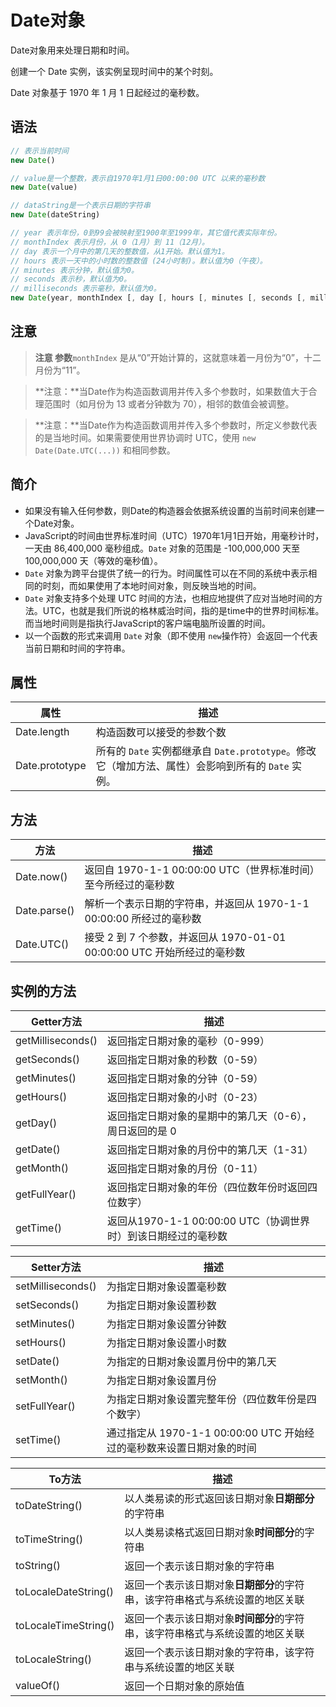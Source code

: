 # Date对象

Date对象用来处理日期和时间。

创建一个 Date 实例，该实例呈现时间中的某个时刻。

Date 对象基于 1970 年 1 月 1 日起经过的毫秒数。

## 语法

```js
// 表示当前时间
new Date()

// value是一个整数，表示自1970年1月1日00:00:00 UTC 以来的毫秒数
new Date(value)

// dataString是一个表示日期的字符串
new Date(dateString)

// year 表示年份，0到99会被映射至1900年至1999年，其它值代表实际年份。
// monthIndex 表示月份，从 0（1月）到 11（12月）。
// day 表示一个月中的第几天的整数值，从1开始。默认值为1。
// hours 表示一天中的小时数的整数值 (24小时制)。默认值为0（午夜）。
// minutes 表示分钟，默认值为0。
// seconds 表示秒，默认值为0。
// milliseconds 表示毫秒，默认值为0。
new Date(year, monthIndex [, day [, hours [, minutes [, seconds [, milliseconds]]]]])	// 2到7个参数
```

## 注意

> **注意 参数**`monthIndex` 是从“0”开始计算的，这就意味着一月份为“0”，十二月份为“11”。

> **注意：**当Date作为构造函数调用并传入多个参数时，如果数值大于合理范围时（如月份为 13 或者分钟数为 70），相邻的数值会被调整。

> **注意：**当Date作为构造函数调用并传入多个参数时，所定义参数代表的是当地时间。如果需要使用世界协调时 UTC，使用 `new Date(Date.UTC(...))` 和相同参数。

## 简介

- 如果没有输入任何参数，则Date的构造器会依据系统设置的当前时间来创建一个Date对象。
- JavaScript的时间由世界标准时间（UTC）1970年1月1日开始，用毫秒计时，一天由 86,400,000 毫秒组成。`Date` 对象的范围是 -100,000,000 天至 100,000,000 天（等效的毫秒值）。
- `Date` 对象为跨平台提供了统一的行为。时间属性可以在不同的系统中表示相同的时刻，而如果使用了本地时间对象，则反映当地的时间。
- `Date` 对象支持多个处理 UTC 时间的方法，也相应地提供了应对当地时间的方法。UTC，也就是我们所说的格林威治时间，指的是time中的世界时间标准。而当地时间则是指执行JavaScript的客户端电脑所设置的时间。
- 以一个函数的形式来调用 `Date` 对象（即不使用 `new`操作符）会返回一个代表当前日期和时间的字符串。

## 属性

| 属性           | 描述                                                         |
| -------------- | ------------------------------------------------------------ |
| Date.length    | 构造函数可以接受的参数个数                                   |
| Date.prototype | 所有的 `Date` 实例都继承自 `Date.prototype`。修改它（增加方法、属性）会影响到所有的 `Date` 实例。 |

## 方法

| 方法         | 描述                                                         |
| ------------ | ------------------------------------------------------------ |
| Date.now()   | 返回自 1970-1-1 00:00:00  UTC（世界标准时间）至今所经过的毫秒数 |
| Date.parse() | 解析一个表示日期的字符串，并返回从 1970-1-1 00:00:00 所经过的毫秒数 |
| Date.UTC()   | 接受 2 到 7 个参数，并返回从 1970-01-01 00:00:00 UTC 开始所经过的毫秒数 |

## 实例的方法

| Getter方法        | 描述                                                         |
| ----------------- | ------------------------------------------------------------ |
| getMilliseconds() | 返回指定日期对象的毫秒（0-999）                              |
| getSeconds()      | 返回指定日期对象的秒数（0-59）                               |
| getMinutes()      | 返回指定日期对象的分钟（0-59）                               |
| getHours()        | 返回指定日期对象的小时（0-23）                               |
| getDay()          | 返回指定日期对象的星期中的第几天（0-6），周日返回的是 0      |
| getDate()         | 返回指定日期对象的月份中的第几天（1-31）                     |
| getMonth()        | 返回指定日期对象的月份（0-11）                               |
| getFullYear()     | 返回指定日期对象的年份（四位数年份时返回四位数字）           |
| getTime()         | 返回从1970-1-1 00:00:00 UTC（协调世界时）到该日期经过的毫秒数 |

| Setter方法        | 描述                                                         |
| ----------------- | ------------------------------------------------------------ |
| setMilliseconds() | 为指定日期对象设置毫秒数                                     |
| setSeconds()      | 为指定日期对象设置秒数                                       |
| setMinutes()      | 为指定日期对象设置分钟数                                     |
| setHours()        | 为指定日期对象设置小时数                                     |
| setDate()         | 为指定的日期对象设置月份中的第几天                           |
| setMonth()        | 为指定日期对象设置月份                                       |
| setFullYear()     | 为指定日期对象设置完整年份（四位数年份是四个数字）           |
| setTime()         | 通过指定从 1970-1-1 00:00:00 UTC 开始经过的毫秒数来设置日期对象的时间 |

| To方法               | 描述                                                         |
| -------------------- | ------------------------------------------------------------ |
| toDateString()       | 以人类易读的形式返回该日期对象**日期部分**的字符串           |
| toTimeString()       | 以人类易读格式返回日期对象**时间部分**的字符串               |
| toString()           | 返回一个表示该日期对象的字符串                               |
| toLocaleDateString() | 返回一个表示该日期对象**日期部分**的字符串，该字符串格式与系统设置的地区关联 |
| toLocaleTimeString() | 返回一个表示该日期对象**时间部分**的字符串，该字符串格式与系统设置的地区关联 |
| toLocaleString()     | 返回一个表示该日期对象的字符串，该字符串与系统设置的地区关联 |
| valueOf()            | 返回一个日期对象的原始值                                     |

